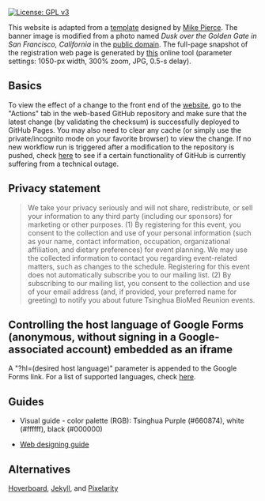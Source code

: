 [![License: GPL v3](https://img.shields.io/badge/License-GPLv3-blue.svg)](https://www.gnu.org/licenses/gpl-3.0)

This website is adapted from a [template](https://github.com/mikepierce/conference-website-template) designed by [Mike Pierce](https://github.com/mikepierce). The banner image is modified from a photo named *Dusk over the Golden Gate in San Francisco, California* in the [public domain](https://www.goodfreephotos.com/united-states/california/san-francisco/dusk-over-the-golden-gate-in-san-francisco-california.jpg.php). The full-page snapshot of the registration web page is generated by [this](https://www.screenshotmachine.com/website-screenshot-generator.php) online tool (parameter settings: 1050-px width, 300% zoom, JPG, 0.5-s delay).

## Basics

To view the effect of a change to the front end of the [website](https://biomed-reunion.github.io), go to the "Actions" tab in the web-based GitHub repository and make sure that the latest change (by validating the checksum) is successfully deployed to GitHub Pages. You may also need to clear any cache (or simply use the private/incognito mode on your favorite browser) to view the change. If no new workflow run is triggered after a modification to the repository is pushed, check [here](https://www.githubstatus.com/) to see if a certain functionality of GitHub is currently suffering from a technical outage.

## Privacy statement
> We take your privacy seriously and will not share, redistribute, or sell your information to any third party (including our sponsors) for marketing or other purposes. (1) By registering for this event, you consent to the collection and use of your personal information (such as your name, contact information, occupation, organizational affiliation, and dietary preferences) for event planning. We may use the collected information to contact you regarding event-related matters, such as changes to the schedule. Registering for this event does not automatically subscribe you to our mailing list. (2) By subscribing to our mailing list, you consent to the collection and use of your email address (and, if provided, your preferred name for greeting) to notify you about future Tsinghua BioMed Reunion events.

## Controlling the host language of Google Forms (anonymous, without signing in a Google-associated account) embedded as an iframe

A "?hl=(desired host language)" parameter is appended to the Google Forms link. For a list of supported languages, check [here](https://serpapi.com/google-languages).

## Guides

- Visual guide - color palette (RGB): Tsinghua Purple (#660874), white (#ffffff), black (#000000)

- [Web designing guide](https://rutar.org/writing/how-to-build-a-personal-webpage-from-scratch/#crash-course-in-html-and-css) 

<!-- ## Sitemap (optional)

The file `sitemap.xml` helps search engines understand the structure of your site. See the [sitemaps protocol page](https://www.sitemaps.org/protocol.html) for more details.

-->

## Alternatives

[Hoverboard](https://github.com/gdg-x/hoverboard), [Jekyll](https://docs.github.com/en/pages/setting-up-a-github-pages-site-with-jekyll), and [Pixelarity](https://pixelarity.com)
